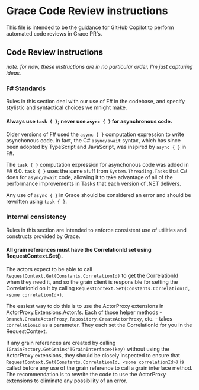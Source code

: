 # Grace Code Review instructions

This file is intended to be the guidance for GitHub Copilot to perform automated code reviews in Grace PR's.

## Code Review instructions

_note: for now, these instructions are in no particular order, I'm just capturing ideas._

### F# Standards

Rules in this section deal with our use of F# in the codebase, and specify stylistic and syntactical choices we mnight make.

#### Always use `task { }`; never use `async { }` for asynchronous code.

Older versions of F# used the `async { }` computation expression to write asynchonous code. In fact, the C# `async/await` syntax, which has since been adopted by TypeScript and JavaScript, was inspired by `async { }` in F#.

The `task { }` computation expression for asynchonous code was added in F# 6.0. `task { }` uses the same stuff from `System.Threading.Tasks` that C# does for `async/await` code, allowing it to take advantage of all of the performance improvements in Tasks that each version of .NET delivers.

Any use of `async { }` in Grace should be considered an error and should be rewritten using `task { }`.

### Internal consistency

Rules in this section are intended to enforce consistent use of utilities and constructs provided by Grace.

#### All grain references must have the CorrelationId set using RequestContext.Set().

The actors expect to be able to call `RequestContext.Get(Constants.CorrelationId)` to get the CorrelationId when they need it, and so the grain client is responsible for setting the CorrelationId on it by calling `RequestContext.Set(Constants.CorrelationId, <some correlationId>)`.

The easiest way to do this is to use the ActorProxy extensions in ActorProxy.Extensions.Actor.fs. Each of those helper methods - `Branch.CreateActorProxy`, `Repository.CreateActorProxy`, etc. - takes `correlationId` as a parameter. They each set the CorrelationId for you in the RequestContext.

If any grain references are created by calling `IGrainFactory.GetGrain<'TGrainInterface>(key)` without using the ActorProxy extensions, they should be closely inspected to ensure that `RequestContext.Set(Constants.CorrelationId, <some correlationId>)` is called before any use of the grain reference to call a grain interface method. The recommendation is to rewrite the code to use the ActorProxy extensions to eliminate any possibility of an error.
